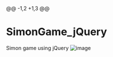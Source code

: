 @@ -1,2 +1,3 @@
# SimonGame_jQuery
 Simon game using jQuery
![image](https://github.com/was-siri-us/SimonGame_jQuery/assets/116163817/41012689-b3a1-4c44-ac35-693dec903752)
